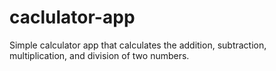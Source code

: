 # caclulator-app
Simple calculator app that calculates the addition, subtraction, multiplication, and division of two numbers.
